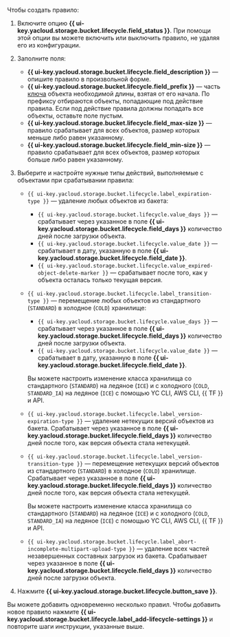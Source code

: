 Чтобы создать правило:

1. Включите опцию **{{ ui-key.yacloud.storage.bucket.lifecycle.field_status }}**. При помощи этой опции вы можете включить или выключить правило, не удаляя его из конфигурации.
1. Заполните поля:
   * **{{ ui-key.yacloud.storage.bucket.lifecycle.field_description }}** — опишите правило в произвольной форме.
   * **{{ ui-key.yacloud.storage.bucket.lifecycle.field_prefix }}** — часть [ключа](../concepts/object.md#key) объекта необходимой длины, взятая от его начала. По префиксу отбираются объекты, попадающие под действие правила. Если под действие правила должны попадать все объекты, оставьте поле пустым.
   * **{{ ui-key.yacloud.storage.bucket.lifecycle.field_max-size }}** — правило срабатывает для всех объектов, размер которых меньше либо равен указанному.
   * **{{ ui-key.yacloud.storage.bucket.lifecycle.field_min-size }}** — правило срабатывает для всех объектов, размер которых больше либо равен указанному.
1. Выберите и настройте нужные типы действий, выполняемые с объектами при срабатывании правила:
   * `{{ ui-key.yacloud.storage.bucket.lifecycle.label_expiration-type }}` — удаление любых объектов из бакета:

     * `{{ ui-key.yacloud.storage.bucket.lifecycle.value_days }}` — срабатывает через указанное в поле **{{ ui-key.yacloud.storage.bucket.lifecycle.field_days }}** количество дней после загрузки объекта.
     * `{{ ui-key.yacloud.storage.bucket.lifecycle.value_date }}` — срабатывает в дату, указанную в поле **{{ ui-key.yacloud.storage.bucket.lifecycle.field_date }}**.
     * `{{ ui-key.yacloud.storage.bucket.lifecycle.value_expired-object-delete-marker }}` — срабатывает после того, как у объекта осталась только текущая версия.

   * `{{ ui-key.yacloud.storage.bucket.lifecycle.label_transition-type }}` — перемещение любых объектов из стандартного (`STANDARD`) в холодное (`COLD`) хранилище:

     * `{{ ui-key.yacloud.storage.bucket.lifecycle.value_days }}` — срабатывает через указанное в поле **{{ ui-key.yacloud.storage.bucket.lifecycle.field_days }}** количество дней после загрузки объекта.
     * `{{ ui-key.yacloud.storage.bucket.lifecycle.value_date }}` — срабатывает в дату, указанную в поле **{{ ui-key.yacloud.storage.bucket.lifecycle.field_date }}**.

     Вы можете настроить изменение класса хранилища со стандартного (`STANDARD`) на ледяное (`ICE`) и с холодного (`COLD`, `STANDARD_IA`) на ледяное (`ICE`) с помощью YC CLI, AWS CLI, {{ TF }} и API.

   * `{{ ui-key.yacloud.storage.bucket.lifecycle.label_version-expiration-type }}` — удаление нетекущих версий объектов из бакета. Срабатывает через указанное в поле **{{ ui-key.yacloud.storage.bucket.lifecycle.field_days }}** количество дней после того, как версия объекта стала нетекущей.
   * `{{ ui-key.yacloud.storage.bucket.lifecycle.label_version-transition-type }}` — перемещение нетекущих версий объектов из стандартного (`STANDARD`) в холодное (`COLD`) хранилище. Срабатывает через указанное в поле **{{ ui-key.yacloud.storage.bucket.lifecycle.field_days }}** количество дней после того, как версия объекта стала нетекущей.

     Вы можете настроить изменение класса хранилища со стандартного (`STANDARD`) на ледяное (`ICE`) и с холодного (`COLD`, `STANDARD_IA`) на ледяное (`ICE`) с помощью YC CLI, AWS CLI, {{ TF }} и API.

   * `{{ ui-key.yacloud.storage.bucket.lifecycle.label_abort-incomplete-multipart-upload-type }}` — удаление всех частей незавершенных составных загрузок из бакета. Срабатывает через указанное в поле **{{ ui-key.yacloud.storage.bucket.lifecycle.field_days }}** количество дней после загрузки объекта.

1. Нажмите **{{ ui-key.yacloud.storage.bucket.lifecycle.button_save }}**.

Вы можете добавить одновременно несколько правил. Чтобы добавить новое правило нажмите **{{ ui-key.yacloud.storage.bucket.lifecycle.label_add-lifecycle-settings }}** и повторите шаги инструкции, указанные выше.